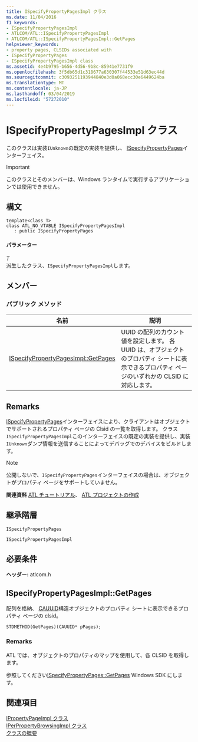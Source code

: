 ```yaml
---
title: ISpecifyPropertyPagesImpl クラス
ms.date: 11/04/2016
f1_keywords:
- ISpecifyPropertyPagesImpl
- ATLCOM/ATL::ISpecifyPropertyPagesImpl
- ATLCOM/ATL::ISpecifyPropertyPagesImpl::GetPages
helpviewer_keywords:
- property pages, CLSIDs associated with
- ISpecifyPropertyPages
- ISpecifyPropertyPagesImpl class
ms.assetid: 4e4b9795-b656-4d56-9b8c-85941e7731f9
ms.openlocfilehash: 3f5db65d1c318677a630307f44533e51d63ec44d
ms.sourcegitcommit: c3093251193944840e3d0a068ecc30e6449624ba
ms.translationtype: MT
ms.contentlocale: ja-JP
ms.lasthandoff: 03/04/2019
ms.locfileid: "57272010"
---
```

# <a name="ispecifypropertypagesimpl-class"></a>ISpecifyPropertyPagesImpl クラス

このクラスは実装`IUnknown`の既定の実装を提供し、 [ISpecifyPropertyPages](/windows/desktop/api/ocidl/nn-ocidl-ispecifypropertypages)インターフェイス。

> [!IMPORTANT]
>  このクラスとそのメンバーは、Windows ランタイムで実行するアプリケーションでは使用できません。

## <a name="syntax"></a>構文

```
template<class T>
class ATL_NO_VTABLE ISpecifyPropertyPagesImpl
   : public ISpecifyPropertyPages
```

#### <a name="parameters"></a>パラメーター

*T*<br/>
派生したクラス、`ISpecifyPropertyPagesImpl`します。

## <a name="members"></a>メンバー

### <a name="public-methods"></a>パブリック メソッド

|名前|説明|
|----------|-----------------|
|[ISpecifyPropertyPagesImpl::GetPages](#getpages)|UUID の配列のカウント値を設定します。 各 UUID は、オブジェクトのプロパティ シートに表示できるプロパティ ページのいずれかの CLSID に対応します。|

## <a name="remarks"></a>Remarks

[ISpecifyPropertyPages](/windows/desktop/api/ocidl/nn-ocidl-ispecifypropertypages)インターフェイスにより、クライアントはオブジェクトでサポートされるプロパティ ページの Clsid の一覧を取得します。 クラス`ISpecifyPropertyPagesImpl`このインターフェイスの既定の実装を提供し、実装`IUnknown`ダンプ情報を送信することによってデバッグでのデバイスをビルドします。

> [!NOTE]
>  公開しないで、`ISpecifyPropertyPages`インターフェイスの場合は、オブジェクトがプロパティ ページをサポートしていません。

**関連資料** [ATL チュートリアル](../../atl/active-template-library-atl-tutorial.md)、 [ATL プロジェクトの作成](../../atl/reference/creating-an-atl-project.md)

## <a name="inheritance-hierarchy"></a>継承階層

`ISpecifyPropertyPages`

`ISpecifyPropertyPagesImpl`

## <a name="requirements"></a>必要条件

**ヘッダー:** atlcom.h

##  <a name="getpages"></a>  ISpecifyPropertyPagesImpl::GetPages

配列を格納、 [CAUUID](/windows/desktop/api/ocidl/ns-ocidl-tagcauuid)構造オブジェクトのプロパティ シートに表示できるプロパティ ページの clsid。

```
STDMETHOD(GetPages)(CAUUID* pPages);
```

### <a name="remarks"></a>Remarks

ATL では、オブジェクトのプロパティのマップを使用して、各 CLSID を取得します。

参照してください[ISpecifyPropertyPages::GetPages](/windows/desktop/api/ocidl/nf-ocidl-ispecifypropertypages-getpages) Windows SDK にします。

## <a name="see-also"></a>関連項目

[IPropertyPageImpl クラス](../../atl/reference/ipropertypageimpl-class.md)<br/>
[IPerPropertyBrowsingImpl クラス](../../atl/reference/iperpropertybrowsingimpl-class.md)<br/>
[クラスの概要](../../atl/atl-class-overview.md)
